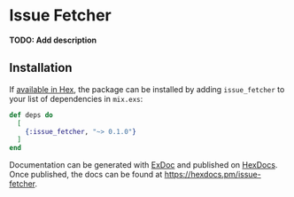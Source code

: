 # Issue Fetcher

**TODO: Add description**

## Installation

If [available in Hex](https://hex.pm/docs/publish), the package can be installed
by adding `issue_fetcher` to your list of dependencies in `mix.exs`:

```elixir
def deps do
  [
    {:issue_fetcher, "~> 0.1.0"}
  ]
end
```

Documentation can be generated with [ExDoc](https://github.com/elixir-lang/ex_doc)
and published on [HexDocs](https://hexdocs.pm). Once published, the docs can
be found at <https://hexdocs.pm/issue-fetcher>.
